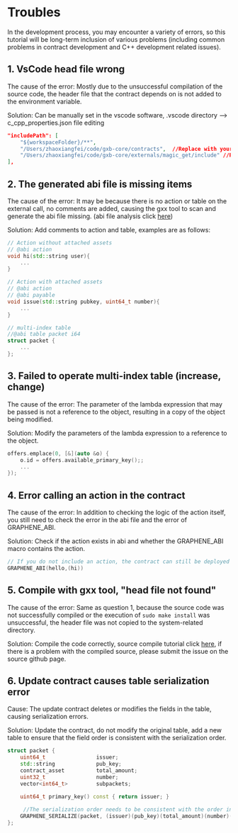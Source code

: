 # Troubles

In the development process, you may encounter a variety of errors, so this tutorial will be long-term inclusion of various problems (including common problems in contract development and C++ development related issues).

## 1. VsCode head file wrong
The cause of the error: Mostly due to the unsuccessful compilation of the source code, the header file that the contract depends on is not added to the environment variable.

Solution: Can be manually set in the vscode software, .vscode directory --> c_cpp_properties.json file editing

```json
"includePath": [
    "${workspaceFolder}/**",
    "/Users/zhaoxiangfei/code/gxb-core/contracts",  //Replace with your own contract header file path
    "/Users/zhaoxiangfei/code/gxb-core/externals/magic_get/include" //Replace with your own path
],
```

## 2. The generated abi file is missing items
The cause of the error: It may be because there is no action or table on the external call, no comments are added, causing the gxx tool to scan and generate the abi file missing. (abi file analysis click [here](#abi-parsing))

Solution: Add comments to action and table, examples are as follows:
```cpp
// Action without attached assets
// @abi action
void hi(std::string user){
	...
}

// Action with attached assets
// @abi action
// @abi payable
void issue(std::string pubkey, uint64_t number){
	...
}

// multi-index table
//@abi table packet i64
struct packet {
    ...
};

```

## 3. Failed to operate multi-index table (increase, change)
The cause of the error: The parameter of the lambda expression that may be passed is not a reference to the object, resulting in a copy of the object being modified.

Solution: Modify the parameters of the lambda expression to a reference to the object.

```cpp
offers.emplace(0, [&](auto &o) {
    o.id = offers.available_primary_key();;
    ...
});
```
## 4. Error calling an action in the contract
The cause of the error: In addition to checking the logic of the action itself, you still need to check the error in the abi file and the error of GRAPHENE_ABI.

Solution: Check if the action exists in abi and whether the GRAPHENE_ABI macro contains the action.

```cpp
// If you do not include an action, the contract can still be deployed successfully, but the contract will not be able to process the called action when called.
GRAPHENE_ABI(hello,(hi))
```

## 5. Compile with gxx tool, "head file not found"
The cause of the error: Same as question 1, because the source code was not successfully compiled or the execution of `sudo make install` was unsuccessful, the header file was not copied to the system-related directory.

Solution: Compile the code correctly, source compile tutorial click [here](https://github.com/gxchain/gxb-core), if there is a problem with the compiled source, please submit the issue on the source github page.

## 6. Update contract causes table serialization error
Cause: The update contract deletes or modifies the fields in the table, causing serialization errors.

Solution: Update the contract, do not modify the original table, add a new table to ensure that the field order is consistent with the serialization order.
```cpp
struct packet {
    uint64_t                issuer;
    std::string             pub_key;
    contract_asset          total_amount;
    uint32_t                number;
    vector<int64_t>         subpackets;

    uint64_t primary_key() const { return issuer; }
    
     //The serialization order needs to be consistent with the order in which the fields are defined
    GRAPHENE_SERIALIZE(packet, (issuer)(pub_key)(total_amount)(number)(subpackets))
};
```
